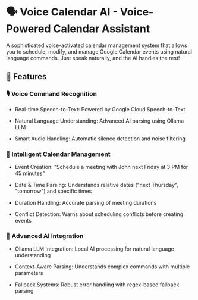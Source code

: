 # ﻿🗣️ Voice Calendar AI - Voice-Powered Calendar Assistant


A sophisticated voice-activated calendar management system that allows you to schedule, modify, and manage Google Calendar events using natural language commands. Just speak naturally, and the AI handles the rest!

## 🌟 Features
### 🎙️ Voice Command Recognition
- Real-time Speech-to-Text: Powered by Google Cloud Speech-to-Text

- Natural Language Understanding: Advanced AI parsing using Ollama LLM

- Smart Audio Handling: Automatic silence detection and noise filtering

### 📅 Intelligent Calendar Management
- Event Creation: "Schedule a meeting with John next Friday at 3 PM for 45 minutes"

- Date & Time Parsing: Understands relative dates ("next Thursday", "tomorrow") and specific times

- Duration Handling: Accurate parsing of meeting durations

- Conflict Detection: Warns about scheduling conflicts before creating events

### 🤖 Advanced AI Integration
- Ollama LLM Integration: Local AI processing for natural language understanding

- Context-Aware Parsing: Understands complex commands with multiple parameters

- Fallback Systems: Robust error handling with regex-based fallback parsing




